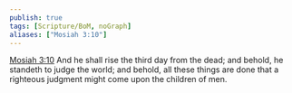 ```yaml
---
publish: true
tags: [Scripture/BoM, noGraph]
aliases: ["Mosiah 3:10"]
---
```

[Mosiah 3:10](https://churchofjesuschrist.org/study/scriptures/bofm/mosiah/3?lang=eng&id=p10#p10) And he shall rise the third day from the dead; and behold, he standeth to judge the world; and behold, all these things are done that a righteous judgment might come upon the children of men.
